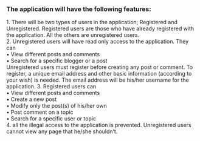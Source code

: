 <h3>The application will have the following features:</h3>
1.	There will be two types of users in the application; Registered and Unregistered. Registered users are those who have already registered with the application. All the others are unregistered users.</br>
2.	Unregistered users will have read only access to the application. They can</br>
•	View different posts and comments</br>
•	Search for a specific blogger or a post</br>
Unregistered users must register before creating any post or comment. To register, a unique email address and other basic information (according to your wish) is needed. The email address will be his/her username for the application.
3.	Registered users can</br>
•	View different posts and comments</br>
•	Create a new post</br>
•	Modify only the post(s) of his/her own</br>
•	Post comment on a topic</br>
•	Search for a specific user or topic</br>
4.	all the illegal access to the application is prevented. Unregistered users cannot view any page that he/she shouldn’t.

